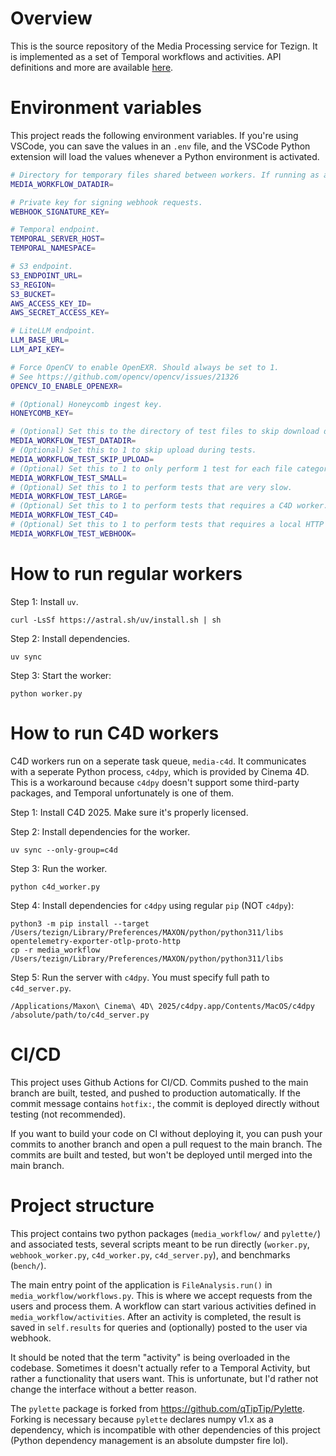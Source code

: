 # Overview

This is the source repository of the Media Processing service for Tezign.
It is implemented as a set of Temporal workflows and activities.
API definitions and more are available [here](https://tezign.feishu.cn/wiki/Q8HVw91AziK8u7k7Fy6c2SPNneR).

# Environment variables

This project reads the following environment variables. If you're using VSCode, you can save the
values in an `.env` file, and the VSCode Python extension will load the values whenever a Python
environment is activated.

```bash
# Directory for temporary files shared between workers. If running as a container, this should be a volumn mount.
MEDIA_WORKFLOW_DATADIR=

# Private key for signing webhook requests.
WEBHOOK_SIGNATURE_KEY=

# Temporal endpoint.
TEMPORAL_SERVER_HOST=
TEMPORAL_NAMESPACE=

# S3 endpoint.
S3_ENDPOINT_URL=
S3_REGION=
S3_BUCKET=
AWS_ACCESS_KEY_ID=
AWS_SECRET_ACCESS_KEY=

# LiteLLM endpoint.
LLM_BASE_URL=
LLM_API_KEY=

# Force OpenCV to enable OpenEXR. Should always be set to 1.
# See https://github.com/opencv/opencv/issues/21326
OPENCV_IO_ENABLE_OPENEXR=

# (Optional) Honeycomb ingest key.
HONEYCOMB_KEY=

# (Optional) Set this to the directory of test files to skip download during tests.
MEDIA_WORKFLOW_TEST_DATADIR=
# (Optional) Set this to 1 to skip upload during tests.
MEDIA_WORKFLOW_TEST_SKIP_UPLOAD=
# (Optional) Set this to 1 to only perform 1 test for each file category.
MEDIA_WORKFLOW_TEST_SMALL=
# (Optional) Set this to 1 to perform tests that are very slow.
MEDIA_WORKFLOW_TEST_LARGE=
# (Optional) Set this to 1 to perform tests that requires a C4D worker.
MEDIA_WORKFLOW_TEST_C4D=
# (Optional) Set this to 1 to perform tests that requires a local HTTP server at port 8848.
MEDIA_WORKFLOW_TEST_WEBHOOK=
```

# How to run regular workers

Step 1: Install `uv`.

```
curl -LsSf https://astral.sh/uv/install.sh | sh
```

Step 2: Install dependencies.

```
uv sync
```

Step 3: Start the worker:

```
python worker.py
```

# How to run C4D workers

C4D workers run on a seperate task queue, `media-c4d`. It communicates with a seperate Python
process, `c4dpy`, which is provided by Cinema 4D. This is a workaround because `c4dpy` doesn't
support some third-party packages, and Temporal unfortunately is one of them.

Step 1: Install C4D 2025. Make sure it's properly licensed.

Step 2: Install dependencies for the worker.

```
uv sync --only-group=c4d
```

Step 3: Run the worker.

```
python c4d_worker.py
```

Step 4: Install dependencies for `c4dpy` using regular `pip` (NOT `c4dpy`):

```
python3 -m pip install --target /Users/tezign/Library/Preferences/MAXON/python/python311/libs opentelemetry-exporter-otlp-proto-http
cp -r media_workflow /Users/tezign/Library/Preferences/MAXON/python/python311/libs
```

Step 5: Run the server with `c4dpy`. You must specify full path to `c4d_server.py`.

```
/Applications/Maxon\ Cinema\ 4D\ 2025/c4dpy.app/Contents/MacOS/c4dpy /absolute/path/to/c4d_server.py
```


# CI/CD

This project uses Github Actions for CI/CD. Commits pushed to the main branch are built, tested, and pushed to
production automatically. If the commit message contains `hotfix:`, the commit is deployed directly without testing (not
recommended).

If you want to build your code on CI without deploying it, you can push your commits to another branch and open a pull
request to the main branch. The commits are built and tested, but won't be deployed until merged into the main branch.

# Project structure

This project contains two python packages (`media_workflow/` and `pylette/`) and associated tests, several scripts meant
to be run directly (`worker.py`, `webhook_worker.py`, `c4d_worker.py`, `c4d_server.py`), and benchmarks (`bench/`).

The main entry point of the application is `FileAnalysis.run()` in `media_workflow/workflows.py`. This is where we
accept requests from the users and process them. A workflow can start various activities defined in
`media_workflow/activities`. After an activity is completed, the result is saved in `self.results` for queries and
(optionally) posted to the user via webhook.

It should be noted that the term "activity" is being overloaded in the codebase. Sometimes it doesn't actually refer to
a Temporal Activity, but rather a functionality that users want. This is unfortunate, but I'd rather not change the
interface without a better reason.

The `pylette` package is forked from https://github.com/qTipTip/Pylette. Forking is necessary because `pylette` declares
numpy v1.x as a dependency, which is incompatible with other dependencies of this project (Python dependency management
is an absolute dumpster fire lol).

